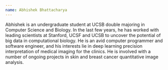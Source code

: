 ```yaml
---
name: Abhishek Bhattacharya
---
```




Abhishek is an undergraduate student at UCSB double majoring in Computer
Science and Biology. In the last few years, he has worked with leading
scientists at Stanford, UCSF and UCSB to uncover the potential of big
data in computational biology. He is an avid computer programmer and
software engineer, and his interests lie in deep learning precision
interpretation of medical imaging for the clinics. He is involved with
a number of ongoing projects in skin and breast cancer quantitative
image analysis.




